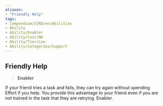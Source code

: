```yaml
---
aliases:
- "Friendly Help"
tags:
- Compendium/CSRD/en/Abilities
- Ability
- Ability/Enabler
- Ability/Cost/NA
- Ability/Tier/Low
- Ability/Categories/Support
---
```


  
## Friendly Help  
>**Enabler**
  
If your friend tries a task and fails, they can try again without spending Effort if you help. You provide this advantage to your friend even if you are not trained in the task that they are retrying. Enabler.